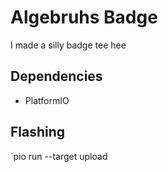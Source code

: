 # Algebruhs Badge
I made a silly badge tee hee

## Dependencies
* PlatformIO

## Flashing
`pio run --target upload
